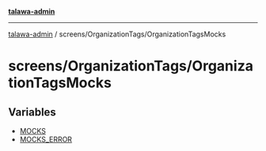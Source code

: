 [**talawa-admin**](../../../README.md)

***

[talawa-admin](../../../modules.md) / screens/OrganizationTags/OrganizationTagsMocks

# screens/OrganizationTags/OrganizationTagsMocks

## Variables

- [MOCKS](variables/MOCKS.md)
- [MOCKS\_ERROR](variables/MOCKS_ERROR.md)
